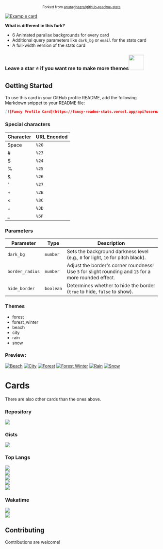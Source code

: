 <div align="center"><sup>Forked from <a href="https://github.com/anuraghazra/github-readme-stats">anuraghazra/github-readme-stats</a></sup></div>

[![Example card](https://fancy-readme-stats.vercel.app/api?username=max1mde&dark_bg=3&theme=beach&email=6%20Animated%20Backgrounds&show_icons=true&title=Fancy%20Readme%20Cards%20✨&description=Animated%20GitHub%20profile%20cards%20displaying%20stats%2c%20custom%20text%20and%20more%2E&include_all_commits=true&show_icons=true&update=1)](https://github.com/max1mde/fancy-readme-stats)

**What is different in this fork?**
- 6 Animated parallax backgrounds for every card
- Additional query parameters like `dark_bg` or `email` for the stats card
- A full-width version of the stats card

### Leave a **star** ⭐ if you want me to make more themes<img src="https://github.com/user-attachments/assets/ae25e4b9-c97e-4fe9-bb24-72cd4eb5b99b" width="50">

## Getting Started
To use this card in your GitHub profile README, add the following Markdown snippet to your README file:

```markdown
[![Fancy Profile Card](https://fancy-readme-stats.vercel.app/api?username=YOUR_GITHUB_USERNAME&theme=beach&email=your@email.com&show_icons=true&title=Your%20name&description=Your%20description&include_all_commits=true&show_icons=true)](https://github.com/max1mde/fancy-readme-stats)
```

### Special characters

| Character | URL Encoded      |
|-----------|----------------------------|
| Space     | `%20`                      |
| #         | `%23`                      |
| $         | `%24`                      |
| %         | `%25`                      |
| &         | `%26`                      |
| '         | `%27`                      |
| +         | `%2B`                      |
| <         | `%3C`                      |
| =         | `%3D`                      |
| _         | `%5F`                      |

### Parameters

| Parameter       | Type      | Description                                                        |
|-----------------|-----------|--------------------------------------------------------------------|
| `dark_bg`       | `number`  | Sets the background darkness level (e.g., `0` for light, `10` for pitch black). |
| `border_radius` | `number`  | Adjust the border's corner roundness! Use `5` for slight rounding and `15` for a more rounded effect. |
| `hide_border`   | `boolean` | Determines whether to hide the border (`true` to hide, `false` to show). |

### Themes
- forest
- forest_winter
- beach
- city
- rain
- snow

### Preview:
[![Beach](https://fancy-readme-stats.vercel.app/api?card=1&username=max1mde&theme=beach&email=ceo@nextfight.net&description=beach&title=Theme&show_icons=true&include_all_commits=false&update=2)](https://github.com/max1mde/fancy-readme-stats)
[![City](https://fancy-readme-stats.vercel.app/api?card=1&username=max1mde&theme=city&email=ceo@nextfight.net&description=city&title=Theme&show_icons=true&include_all_commits=false&update=2)](https://github.com/max1mde/fancy-readme-stats)
[![Forest](https://fancy-readme-stats.vercel.app/api?card=1&username=max1mde&theme=forest&email=ceo@nextfight.net&description=forest&title=Theme&show_icons=true&include_all_commits=false&update=2)](https://github.com/max1mde/fancy-readme-stats)
[![Forest Winter](https://fancy-readme-stats.vercel.app/api?card=1&username=max1mde&theme=forest_winter&email=ceo@nextfight.net&description=forest%5Fwinter&title=Theme&show_icons=true&include_all_commits=false&update=4)](https://github.com/max1mde/fancy-readme-stats)
[![Rain](https://fancy-readme-stats.vercel.app/api?card=1&username=max1mde&theme=rain&email=ceo@nextfight.net&description=rain&title=Theme&show_icons=true&include_all_commits=false&update=2)](https://github.com/max1mde/fancy-readme-stats)
[![Snow](https://fancy-readme-stats.vercel.app/api?card=1&username=max1mde&theme=snow&email=ceo@nextfight.net&description=snow&title=Theme&show_icons=true&include_all_commits=false&update=2)](https://github.com/max1mde/fancy-readme-stats)

# Cards
There are also other cards than the ones above.

### Repository
<a href="https://github.com/max1mde/fancy-readme-stats">
  <img align="center" src="https://fancy-readme-stats.vercel.app/api/pin/?username=max1mde&repo=fancy-readme-stats&theme=snow&dark_bg=7&show_icons=true&update=7" />
</a>

### Gists
<a href="https://gist.github.com/max1mde/437532d7b08f7e54c2bb7147828ab0e7/">
  <img align="center" src="https://fancy-readme-stats.vercel.app/api/gist?id=437532d7b08f7e54c2bb7147828ab0e7&theme=snow&dark_bg=7&show_icons=true&update=1" />
</a>

### Top Langs
<a href="https://github.com/max1mde/fancy-readme-stats">
  <img align="center" src="https://fancy-readme-stats.vercel.app/api/top-langs/?username=max1mde&theme=snow&dark_bg=7&show_icons=true&layout=compact&update=2" />
</a><br>
<a href="https://github.com/max1mde/fancy-readme-stats">
  <img align="center" src="https://fancy-readme-stats.vercel.app/api/top-langs/?username=max1mde&theme=snow&dark_bg=7&show_icons=true&layout=donut&update=2" />
</a><br>
<a href="https://github.com/max1mde/fancy-readme-stats">
  <img align="center" src="https://fancy-readme-stats.vercel.app/api/top-langs/?username=max1mde&theme=snow&dark_bg=7&show_icons=true&layout=normal&update=2" />
</a><br>
<a href="https://github.com/max1mde/fancy-readme-stats">
  <img align="center" src="https://fancy-readme-stats.vercel.app/api/top-langs/?username=max1mde&theme=snow&dark_bg=7&show_icons=true&layout=pie&update=2" />
</a><br>
<a href="https://github.com/max1mde/fancy-readme-stats">
  <img align="center" src="https://fancy-readme-stats.vercel.app/api/top-langs/?username=max1mde&theme=snow&dark_bg=7&show_icons=true&layout=donut-vertical&update=2" />
</a>

### Wakatime
<a href="https://github.com/max1mde/fancy-readme-stats">
  <img align="center" src="https://fancy-readme-stats.vercel.app/api/wakatime?username=max1mde&theme=snow&dark_bg=7&show_icons=true&layout=compact&update=1" />
</a>


<br>

<a href="https://github.com/max1mde/fancy-readme-stats">
  <img align="center" src="https://fancy-readme-stats.vercel.app/api/wakatime?username=max1mde&theme=snow&dark_bg=7&show_icons=true&update=1" />
</a>


## Contributing
Contributions are welcome!
